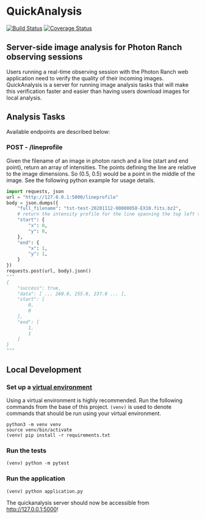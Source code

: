 # QuickAnalysis

[![Build Status](https://travis-ci.com/LCOGT/quickanalysis.svg?branch=main)](https://travis-ci.com/LCOGT/quickanalysis)
[![Coverage Status](https://coveralls.io/repos/github/LCOGT/quickanalysis/badge.svg?branch=main)](https://coveralls.io/github/LCOGT/quickanalysis?branch=main)

## Server-side image analysis for Photon Ranch observing sessions

Users running a real-time observing session with the Photon Ranch web application need to verify the quality of their incoming images.
QuickAnalysis is a server for running image analysis tasks that will make this verification faster and easier than having users download images for local analysis.

## Analysis Tasks

Available endpoints are described below:

### POST - /lineprofile

Given the filename of an image in photon ranch and a line (start and end point), return an array of intensities. The points defining the line are relative to the image dimensions. So (0.5, 0.5) would be a point in the middle of the image. See the following python example for usage details. 

```python
import requests, json
url = "http://127.0.0.1:5000/lineprofile"
body = json.dumps({ 
    "full_filename": "tst-test-20201112-00000058-EX10.fits.bz2",             
    # return the intensity profile for the line spanning the top left to bottom right corners.
    "start": {
        "x": 0,
        "y": 0,
    },
    "end": {
        "x": 1,
        "y": 1,
    }
})
requests.post(url, body).json()
"""
{
    "success": true,
    "data": [ ... 260.0, 255.0, 237.0 ... ], 
    "start": [
        0, 
        0
    ], 
    "end": [
        1, 
        1
    ]
}
"""
```

## Local Development

### **Set up a [virtual environment](https://docs.python.org/3/tutorial/venv.html)**

Using a virtual environment is highly recommended. Run the following commands from the base of this project. `(venv)`
is used to denote commands that should be run using your virtual environment.

    python3 -m venv venv
    source venv/bin/activate
    (venv) pip install -r requirements.txt

### **Run the tests**

    (venv) python -m pytest

### **Run the application**

    (venv) python application.py

The quickanalysis server should now be accessible from <http://127.0.0.1:5000>!
